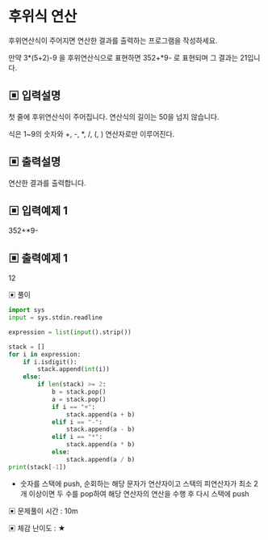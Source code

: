 # 후위식 연산

후위연산식이 주어지면 연산한 결과를 출력하는 프로그램을 작성하세요.

만약 3*(5+2)-9 을 후위연산식으로 표현하면 352+*9- 로 표현되며 그 결과는 21입니다.

## ▣ 입력설명

첫 줄에 후위연산식이 주어집니다. 연산식의 길이는 50을 넘지 않습니다.

식은 1~9의 숫자와 +, -, *, /, (, ) 연산자로만 이루어진다.

## ▣ 출력설명

연산한 결과를 출력합니다.

## ▣ 입력예제 1

352+*9-

## ▣ 출력예제 1

12

▣ 풀이

```python
import sys
input = sys.stdin.readline

expression = list(input().strip())

stack = []
for i in expression:
    if i.isdigit():
        stack.append(int(i))
    else:
        if len(stack) >= 2:
            b = stack.pop()
            a = stack.pop()
            if i == "+":
                stack.append(a + b)
            elif i == "-":
                stack.append(a - b)
            elif i == "*":
                stack.append(a * b)
            else:
                stack.append(a / b)
print(stack[-1])
```

- 숫자를 스택에 push, 순회하는 해당 문자가 연산자이고 스택의 피연산자가 최소 2개 이상이면 두 수를 pop하여 해당 연산자의 연산을 수행 후 다시 스택에 push

▣ 문제풀이 시간 : 10m

▣ 체감 난이도 : ★
